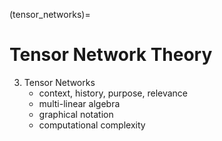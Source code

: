 (tensor_networks)=
# Tensor Network Theory

3. Tensor Networks
	- context, history, purpose, relevance
	- multi-linear algebra
	- graphical notation
	- computational complexity